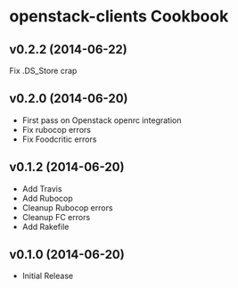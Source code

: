 openstack-clients Cookbook
=========================

v0.2.2 (2014-06-22)
-------------------
Fix .DS_Store crap


v0.2.0 (2014-06-20)
-------------------
- First pass on Openstack openrc integration
- Fix rubocop errors
- Fix Foodcritic errors


v0.1.2 (2014-06-20)
-------------------
- Add Travis
- Add Rubocop
- Cleanup Rubocop errors
- Cleanup FC errors
- Add Rakefile


v0.1.0 (2014-06-20)
-------------------
- Initial Release
